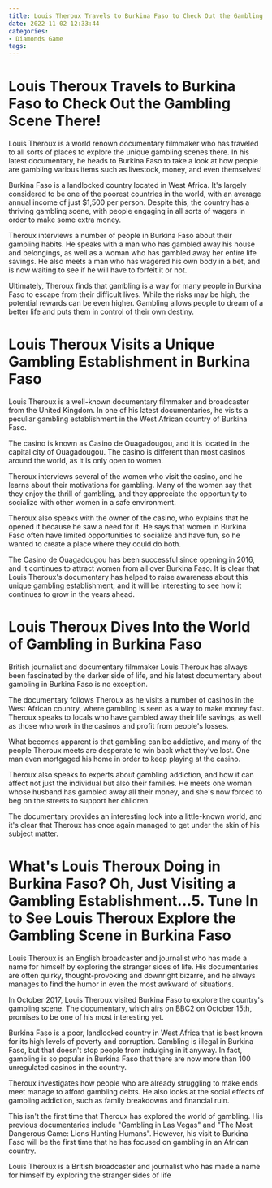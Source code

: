 ```yaml
---
title: Louis Theroux Travels to Burkina Faso to Check Out the Gambling Scene There!
date: 2022-11-02 12:33:44
categories:
- Diamonds Game
tags:
---
```



#  Louis Theroux Travels to Burkina Faso to Check Out the Gambling Scene There!

Louis Theroux is a world renown documentary filmmaker who has traveled to all sorts of places to explore the unique gambling scenes there. In his latest documentary, he heads to Burkina Faso to take a look at how people are gambling various items such as livestock, money, and even themselves!

Burkina Faso is a landlocked country located in West Africa. It's largely considered to be one of the poorest countries in the world, with an average annual income of just $1,500 per person. Despite this, the country has a thriving gambling scene, with people engaging in all sorts of wagers in order to make some extra money.

Theroux interviews a number of people in Burkina Faso about their gambling habits. He speaks with a man who has gambled away his house and belongings, as well as a woman who has gambled away her entire life savings. He also meets a man who has wagered his own body in a bet, and is now waiting to see if he will have to forfeit it or not.

Ultimately, Theroux finds that gambling is a way for many people in Burkina Faso to escape from their difficult lives. While the risks may be high, the potential rewards can be even higher. Gambling allows people to dream of a better life and puts them in control of their own destiny.

#  Louis Theroux Visits a Unique Gambling Establishment in Burkina Faso 

Louis Theroux is a well-known documentary filmmaker and broadcaster from the United Kingdom. In one of his latest documentaries, he visits a peculiar gambling establishment in the West African country of Burkina Faso.

The casino is known as Casino de Ouagadougou, and it is located in the capital city of Ouagadougou. The casino is different than most casinos around the world, as it is only open to women.

Theroux interviews several of the women who visit the casino, and he learns about their motivations for gambling. Many of the women say that they enjoy the thrill of gambling, and they appreciate the opportunity to socialize with other women in a safe environment.

Theroux also speaks with the owner of the casino, who explains that he opened it because he saw a need for it. He says that women in Burkina Faso often have limited opportunities to socialize and have fun, so he wanted to create a place where they could do both.

The Casino de Ouagadougou has been successful since opening in 2016, and it continues to attract women from all over Burkina Faso. It is clear that Louis Theroux's documentary has helped to raise awareness about this unique gambling establishment, and it will be interesting to see how it continues to grow in the years ahead.

#  Louis Theroux Dives Into the World of Gambling in Burkina Faso 

British journalist and documentary filmmaker Louis Theroux has always been fascinated by the darker side of life, and his latest documentary about gambling in Burkina Faso is no exception.

The documentary follows Theroux as he visits a number of casinos in the West African country, where gambling is seen as a way to make money fast. Theroux speaks to locals who have gambled away their life savings, as well as those who work in the casinos and profit from people's losses.

What becomes apparent is that gambling can be addictive, and many of the people Theroux meets are desperate to win back what they've lost. One man even mortgaged his home in order to keep playing at the casino.

Theroux also speaks to experts about gambling addiction, and how it can affect not just the individual but also their families. He meets one woman whose husband has gambled away all their money, and she's now forced to beg on the streets to support her children.

The documentary provides an interesting look into a little-known world, and it's clear that Theroux has once again managed to get under the skin of his subject matter.

#  What's Louis Theroux Doing in Burkina Faso? Oh, Just Visiting a Gambling Establishment...5. Tune In to See Louis Theroux Explore the Gambling Scene in Burkina Faso

Louis Theroux is an English broadcaster and journalist who has made a name for himself by exploring the stranger sides of life. His documentaries are often quirky, thought-provoking and downright bizarre, and he always manages to find the humor in even the most awkward of situations.

In October 2017, Louis Theroux visited Burkina Faso to explore the country's gambling scene. The documentary, which airs on BBC2 on October 15th, promises to be one of his most interesting yet.

Burkina Faso is a poor, landlocked country in West Africa that is best known for its high levels of poverty and corruption. Gambling is illegal in Burkina Faso, but that doesn't stop people from indulging in it anyway. In fact, gambling is so popular in Burkina Faso that there are now more than 100 unregulated casinos in the country.

Theroux investigates how people who are already struggling to make ends meet manage to afford gambling debts. He also looks at the social effects of gambling addiction, such as family breakdowns and financial ruin.

This isn't the first time that Theroux has explored the world of gambling. His previous documentaries include "Gambling in Las Vegas" and "The Most Dangerous Game: Lions Hunting Humans". However, his visit to Burkina Faso will be the first time that he has focused on gambling in an African country.


Louis Theroux is a British broadcaster and journalist who has made a name for himself by exploring the stranger sides of life